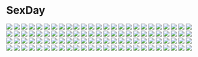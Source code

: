 # SexDay
![](https://konachan.com/image/42ef47bfb4c843576e8bffc9cb21283a/Konachan.com%20-%2091879%20blue_eyes%20blue_hair%20boots%20clouds%20edogawakid%20hatsune_miku%20long_hair%20school_uniform%20sky%20twintails%20vocaloid%20water.jpg)
![](https://konachan.com/image/886f904deeb8b9cffa01b8613536986d/Konachan.com%20-%20151062%20aqua_eyes%20aqua_hair%20clouds%20hatsune_miku%20headphones%20long_hair%20omaru%20sky%20twintails%20vocaloid.jpg)
![](https://konachan.com/jpeg/1cf1168c9e20f5a6a13aeee9a118d0b6/Konachan.com%20-%20227369%20breasts%20brown_hair%20d.va%20headphones%20long_hair%20overwatch%20pink_eyes%20sieyarelow%20teddy_bear.jpg)
![](https://konachan.com/jpeg/30c4f750533b83dc651b0acee366f2b0/Konachan.com%20-%2045775%20close%20green_eyes%20ibarazaki_emi%20katawa_shoujo.jpg)
![](https://konachan.com/image/e35f7ab634452bb38f4e4114d7b69d73/Konachan.com%20-%20182200%20brown_hair%20kneehighs%20koruse%20original%20school_uniform%20stars.jpg)
![](https://konachan.com/image/bf95a3294fb3c87a1d57df878af10d08/Konachan.com%20-%2095757%20animal_ears%20fylgia_randgriz%20group%20murakumo_shinku_asahi%20odette_diz_ortlinde%20soukyuu_no_soleil%20tagme%20thighhighs%20tsurugi_hagane%20underboob%20yuno_verde.jpg)
![](https://konachan.com/jpeg/8845cc3c775adfb89f90ec9265e13f8a/Konachan.com%20-%20284429%20bed%20black_hair%20breasts%20brown_eyes%20cleavage%20long_hair%20naked_shirt%20no_bra%20onineko-chan%20original%20shirt.jpg)
![](https://konachan.com/jpeg/2a03d5030f2224e0a328f59b4600d17b/Konachan.com%20-%20159674%20atarashi_ako%20bed%20pink_eyes%20saki%20school_uniform%20siratamamil%20twintails.jpg)
![](https://konachan.com/image/97b40a7804f67f05aaa7148d245c3d93/Konachan.com%20-%20162557%20aragaki_ayase%20censored%20kousaka_kyousuke%20male%20ore_no_imouto_ga_konna_ni_kawaii_wake_ga_nai%20penis%20pussy%20school_uniform%20sex.jpg)
![](https://konachan.com/image/5c558873532ecdd2ca942943bb6716d9/Konachan.com%20-%20109797%20blue_hair%20breasts%20cleavage%20idolmaster%20lambda%20long_hair%20miura_azusa%20panties%20pantyhose%20underwear.jpg)
![](https://konachan.com/jpeg/e1c9cc1e45353b1d9e39690e782304ca/Konachan.com%20-%205617%20fuyou_kaede%20shigure_asa%20shuffle.jpg)
![](https://konachan.com/jpeg/1ecc3727186cd0a804e4fe7d2b145f24/Konachan.com%20-%20252401%202girls%20blue%20brown_eyes%20brown_hair%20hug%20original%20school_uniform%20short_hair%20shoujo_ai%20sketch%20skirt%20socks%20syou_%28endemic_species%29.jpg)
![](https://konachan.com/image/346d63c0e54914ed54b9e4bf1f639bf5/Konachan.com%20-%2073061%20hirasawa_ui%20k-on%21%20nakano_azusa%20suzuki_jun.jpg)
![](https://konachan.com/image/bb845d50d07a4b684ab3f75facc45914/Konachan.com%20-%2087308%20metal_gear_solid%20metal_gear_solid%3A_peace_walker%20paz_ortega_andrade.jpg)
![](https://konachan.com/jpeg/b44a7f06ed9a2e0f927c8d7076b89d3f/Konachan.com%20-%20271665%20ass%20barefoot%20bed%20bilibala%20cameltoe%20gray_eyes%20nier%20nier%3A_automata%20panties%20short_hair%20underwear%20watermark%20white_hair%20yorha_unit_no._2_type_b.jpg)
![](https://konachan.com/image/3092f4d319ae824a4e4c78594f20f1f2/Konachan.com%20-%20158851%20building%20city%20clouds%20kamamau%20original%20sky%20water%20waterfall.jpg)
![](https://konachan.com/image/76d011719d05d06d3f69f63b82734190/Konachan.com%20-%2038039%20electra%20fushigi_no_umi_no_nadia%20sadamoto_yoshiyuki.jpg)
![](https://konachan.com/jpeg/457be03aae583bca9fc98dc5c09fa3f7/Konachan.com%20-%20207999%20anthropomorphism%20five_nights_at_freddy%27s%20long_hair%20mangle_%28five_nights_at_freddy%27s%29%20peridot%20twintails.jpg)
![](https://konachan.com/jpeg/b7d9789b0e0998e02cac76dd38be83f8/Konachan.com%20-%20134922%20game_cg%20shindan_no_kekka_sore_wa_koi_no_yamai_desu.jpg)
![](https://konachan.com/jpeg/207c5d9543314e6f4bbabb665486b5a7/Konachan.com%20-%20201194%20ajigasawa_ryouka%20blush%20breasts%20brown_hair%20cleavage%20fan%20game_cg%20japanese_clothes%20kimono%20natsuiro_recipe%20ousaka_nozomi%20ponytail%20pulltop%20purple_eyes.jpg)
![](https://konachan.com/image/12a25b55c1e63415f02d4275f0fe1e12/Konachan.com%20-%20240196%20alt_%28apou%29%20blue_eyes%20dark%20japanese_clothes%20kimono%20original%20rain%20short_hair%20tree%20umbrella%20water.jpg)
![](https://konachan.com/image/793dd2feeef55ba7807bd5d3ba21328e/Konachan.com%20-%20242144%20blue_eyes%20boots%20breasts%20chain%20cleavage%20eyepatch%20glasses%20gloves%20gray_hair%20group%20hat%20kneehighs%20logo%20loli%20male%20red_eyes%20red_hair%20shorts%20skirt%20tail%20tie.jpg)
![](https://konachan.com/image/d7044409a7273f990316e55c2e365395/Konachan.com%20-%20165326%20animal%20bird%20blue%20kamin%20original.jpg)
![](https://konachan.com/image/7eb81babf2bdd3423c2548e9d6ab981f/Konachan.com%20-%20147483%20aoin_%28omegaboost%29%20breasts%20cleavage%20flowers%20katarina%20league_of_legends%20navel%20red_hair%20scar%20weapon.jpg)
![](https://konachan.com/jpeg/a1e88aba81bf024de0eb77372f27642b/Konachan.com%20-%2096114%20charlotte_dunois%20close%20infinite_stratos%20vector.jpg)
![](https://konachan.com/image/074ce1d8069e27c5250cb8abbb26c704/Konachan.com%20-%20203855%20animal%20clouds%20dog%20grass%20instrument%20jpeg_artifacts%20landscape%20night%20original%20rounin_%28amuza%29%20scenic%20silhouette%20sky%20stars%20violin%20water%20waterfall.jpg)
![](https://konachan.com/jpeg/e42c3966cc445aebb616644852c8eb84/Konachan.com%20-%20116842%20g_yuusuke%20game_cg%20kajiri_kamui_kagura%20koga_rindou.jpg)
![](https://konachan.com/image/27bccfe8b4fe8c825f78629a3a6d12c7/Konachan.com%20-%209910%20japanese_clothes%20kao_no_nai_tsuki%20kuraki_suzuna%20miko.jpg)
![](https://konachan.com/image/ed147d6c5144c99c334d2b09c4226430/Konachan.com%20-%2015294%20blue_submarine_no_6.jpg)
![](https://konachan.com/image/5ae7bdb07611a4555114fce7cc724a66/Konachan.com%20-%20137154%20all_male%20blush%20brown_hair%20male%20original%20school_uniform%20trap%20yuki18r.jpg)
![](https://konachan.com/image/0868d37c7c9197f0f2a4395294c9116b/Konachan.com%20-%20202480%20animal%20bird%20blaziken%20blue_eyes%20fire%20mega_blaziken%20pokemon%20polychromatic%20sa-dui%20signed.jpg)
![](https://konachan.com/image/38e32a87a6d05eb633ebc5dd8e24ccba/Konachan.com%20-%2040772%20brown_hair%20clannad%20ibuki_fuuko%20key%20logo%20long_hair%20school_uniform%20yellow_eyes%20zoom_layer.jpg)
![](https://konachan.com/image/52b94fc8e9507a8ae76f3b9993f9ffc7/Konachan.com%20-%2034084%20tagme.jpg)
![](https://konachan.com/jpeg/a7af82cc75dac35605a41981f51d7cfa/Konachan.com%20-%20201291%202girls%20ass%20bikini%20blue_eyes%20blush%20fang%20goggles%20loli%20long_hair%20original%20red_hair%20ribbons%20swim_ring%20swimsuit%20twintails%20underboob%20water%20wet%20wink.jpg)
![](https://konachan.com/jpeg/f8ab8fa7879927cc99f3fd8c6ac9962b/Konachan.com%20-%20241234%20breasts%20couch%20gangsta_republica%20gray_hair%20long_hair%20miyasu_risa%20nude%20panties%20purple_eyes%20ribbons%20rindou_misogi%20twintails%20underwear%20whitesoft.jpg)
![](https://konachan.com/jpeg/1d55809a5eb1c0b386f304182189f084/Konachan.com%20-%20284317%20animal_ears%20blush%20bunny_ears%20bunnygirl%20clouds%20foxgirl%20group%20long_hair%20original%20p19%20pink_hair%20red_eyes%20scan%20skirt%20sky%20twins%20twintails%20white_hair.jpg)
![](https://konachan.com/image/78241a940a476a93144d031b97335884/Konachan.com%20-%20157321%20calne_ca%20deino%20hatsune_miku%20long_hair%20red_eyes%20skirt%20tagme%20vocaloid%20white_hair.jpg)
![](https://konachan.com/image/ef57f07bd6db133580826d4bde905ef3/Konachan.com%20-%2017547%20elfen_lied%20forest%20horns%20lucy_%28elfen_lied%29%20red_hair%20tagme_%28artist%29%20tattoo%20topless%20tree.jpg)
![](https://konachan.com/image/4dfd12b7404f48211ca8b1e63d13bbc9/Konachan.com%20-%2033208%20fujiwara_miyabi%20kiss%20memories_off.jpg)
![](https://konachan.com/image/021de525660a15ce30472d96b0dcfa03/Konachan.com%20-%20256263%20aqua_eyes%20blonde_hair%20blush%20breasts%20dress%20gloves%20group%20hat%20jpeg_artifacts%20long_hair%20military%20mutsu_%28kancolle%29%20pantyhose%20sakiyamama%20uniform.jpg)
![](https://konachan.com/image/2cfa44becd697f4b41603f848c615648/Konachan.com%20-%20116102%20anceril_sacred%20clouds%20gloves%20long_hair%20mishima_kurone%20original%20pink_eyes%20skirt%20sky%20stars%20sword%20thighhighs%20weapon%20white_hair.jpg)
![](https://konachan.com/image/12c038baeca60be4731ff51326374780/Konachan.com%20-%2097606%20blonde_hair%20blue_eyes%20flat_chest%20food%20long_hair%20mayoi_neko_overrun%21%20naka%20school_swimsuit%20swimsuit%20umenomori_chise.jpg)
![](https://konachan.com/image/c9c04eb3c9d245c50a4fe27756e4b23d/Konachan.com%20-%20128056%20gradient%20horns%20inu_x_boku_ss%20male%20miketsukami_soushi%20multiple_tails%20nishina%20petals%20shirakiin_ririchiyo%20tail%20thighhighs.jpg)
![](https://konachan.com/image/113b68b7391ed47dbf0c0dd64d6d4f16/Konachan.com%20-%2066545%20berserker%20fate_%28series%29%20fate_stay_night%20fate_unlimited_codes.jpg)
![](https://konachan.com/image/d12c96c3af8912e33cf5cefef47ece0e/Konachan.com%20-%2029264%20littlewitch%20oyari_ashito.jpg)
![](https://konachan.com/image/27b140102e67f66fbbd47139a3cb12d7/Konachan.com%20-%20134131%20breast_hold%20hagure_yuusha_no_estetica%20izumi_chikage%20jpeg_artifacts%20megami%20no_bra%20nude%20ousawa_miu%20scan%20twintails.jpg)
![](https://konachan.com/image/2d75081cc4f2c790d83d7adec36a51bc/Konachan.com%20-%20154527%20blue_eyes%20blue_hair%20mana%20mermaid%20pop%27n_music.jpg)
![](https://konachan.com/jpeg/1aaee17b7efd41783e4007db520ed316/Konachan.com%20-%20144544%20akaza_akari%20blonde_hair%20blue_eyes%20blush%20brown_eyes%20funami_yui%20long_hair%20pink_hair%20purple_eyes%20purple_hair%20short_hair%20twintails%20wink%20yuru_yuri.jpg)
![](https://konachan.com/jpeg/0fd630d31b01fe9e923897b9a1f57cb4/Konachan.com%20-%20235167%20bra%20breasts%20brown_eyes%20brown_hair%20censored%20cum%20game_cg%20long_hair%20male%20nipples%20panties%20pantyhose%20penis%20sex%20skirt%20skirt_lift%20spread_legs%20tears%20underwear.jpg)
![](https://konachan.com/image/cd7f0aed45264ccb3142e011d03b51c5/Konachan.com%20-%20190830%20black_hair%20blue_eyes%20fate_%28series%29%20fate_stay_night%20infukun%20long_hair%20pantyhose%20school_uniform%20skirt%20tohsaka_rin%20twintails.jpg)
![](https://konachan.com/jpeg/82af72543703fae92ff9832f057ee21e/Konachan.com%20-%20220274%20anthropomorphism%20bismarck%20bisonbison%20coca_cola%20drink%20sketch%20tirpitz%20zhanjian_shaonu.jpg)
![](https://konachan.com/jpeg/eebed61ecfdf2e70113b4561c5990e3b/Konachan.com%20-%20158995%20blue_hair%20bra%20breasts%20cleavage%20green_eyes%20kikuchi_seiji%20mayo_chiki%21%20panties%20see_through%20underwear%20usami_masamune%20wet.jpg)
![](https://konachan.com/image/d6bdb784e18a30b0628e18f45d3db723/Konachan.com%20-%20260144%20ass%20blue_eyes%20breasts%20brown_eyes%20bunny_ears%20cameltoe%20chibi%20cleavage%20long_hair%20milkpanda%20pink_hair%20ponytail%20red_eyes%20swimsuit%20tail%20thighhighs%20twintails.jpg)
![](https://konachan.com/jpeg/fdba3a52f6659d02a934ece28e8357d6/Konachan.com%20-%20303095%20anus%20ass%20black_hair%20blush%20breasts%20dress%20fellatio%20gloves%20long_hair%20neocoill%20nipples%20penis%20purple_eyes%20pussy%20sex%20uncensored%20waifu2x%20watermark%20wink.jpg)
![](https://konachan.com/jpeg/4754781fb1912a28e1c5a80f4b7534f3/Konachan.com%20-%2084620%20blonde_hair%20close%20green_eyes%20panty_%26_stocking_with_garterbelt%20panty_%28character%29%20vector.jpg)
![](https://konachan.com/image/0ce45c3327041859de883ee204d01b6e/Konachan.com%20-%2021130%20dnangel%20harada_risa%20valentine.jpg)
![](https://konachan.com/image/08837becfff435994eef7d3bd00ffe70/Konachan.com%20-%20100023%202girls%20blonde_hair%20twintails%20yoshina_hijiki.jpg)
![](https://konachan.com/jpeg/9d519252c08cad5ad9484013027c5088/Konachan.com%20-%20284210%20aqua_eyes%20blush%20breasts%20cleavage%20erect_nipples%20gloves%20gray_hair%20open_shirt%20panties%20pantyhose%20short_hair%20third-party_edit%20underwear%20undressing%20white.jpg)
![](https://konachan.com/image/dad0e197c0fc40e7291e55a4e4bbabc5/Konachan.com%20-%2052728%20allen_walker%20bleach%20code_geass%20computer%20d.gray-man%20excalibur%20izumi_konata%20koumori_nazo%20kuchiki_rukia%20lucky_star%20male%20soul_eater%20watermark.jpg)
![](https://konachan.com/jpeg/e939df6a2fc66546f6c10fa617a74e7b/Konachan.com%20-%20275369%20bow%20breasts%20cake%20cleavage%20doora%20drink%20food%20gloves%20goth-loli%20hat%20headdress%20horns%20long_hair%20nijisanji%20red_eyes%20red_hair%20ryuushen%20teddy_bear%20yuusa.jpg)
![](https://konachan.com/image/2adb4720c0a9d775bb7c47256e32d282/Konachan.com%20-%20101400%202girls%20boots%20breasts%20brown_hair%20christmas%20cleavage%20hatsune_miku%20megurine_luka%20meiko%20pink_hair%20purple_eyes%20thighhighs%20vocaloid%20wink%20yuuki_kira.jpg)
![](https://konachan.com/image/49268ada8ac4129db3281ed872550562/Konachan.com%20-%20143378%20breasts%20cleavage%20fujimori_yuu%20jpeg_artifacts%20kaguyuu%20long_hair%20purple_eyes%20purple_hair%20school_uniform%20thighhighs%20white%20zettai_ryouiki.jpg)
![](https://konachan.com/image/9b85571e5bc71641a6efff6c789f48bb/Konachan.com%20-%2018821%20cosplay%20hiiragi_kagami%20hiiragi_tsukasa%20izumi_konata%20lucky_star%20namamo_nanase%20nanatsuiro_drops%20parody%20takara_miyuki.jpg)
![](https://konachan.com/image/0dd34adcc4033180163123940315ec7d/Konachan.com%20-%2087887%20aqua_eyes%20aqua_hair%20hatsune_miku%20koi%20long_hair%20microphone%20thighhighs%20twintails%20vocaloid.jpg)
![](https://konachan.com/image/655bfde37d7d9d3ee524def670df0816/Konachan.com%20-%20254795%20aliasing%20animal%20aqua_eyes%20aqua_hair%20beek%20blush%20boots%20gloves%20hat%20long_hair%20pantyhose%20rabbit%20ribbons%20skirt%20twintails%20vocaloid%20wand%20white%20yuki_miku.jpg)
![](https://konachan.com/image/fb540e3bc9c5e67e210dfbb45b93b0b5/Konachan.com%20-%20294128%20blue_eyes%20braids%20censored%20close%20cum%20daiba_kanon%20fellatio%20god_eater%20god_eater_2%20lolicept%20short_hair.jpg)
![](https://konachan.com/image/4e31a7bba6efbf46a77985b07ae496f6/Konachan.com%20-%20246092%20bell%20brown_eyes%20brown_hair%20hakurei_reimu%20japanese_clothes%20miko%20miyai_haruki%20petals%20ribbons%20short_hair%20sword%20touhou%20water%20waterfall%20weapon.jpg)
![](https://konachan.com/jpeg/53755a378540986356f0f5b98e14fa7f/Konachan.com%20-%20270561%20animal%20anthropomorphism%20aqua_eyes%20blonde_hair%20bra%20fal_%28girls_frontline%29%20garter%20girls_frontline%20long_hair%20ponytail%20thighhighs%20underwear.jpg)
![](https://konachan.com/image/151c17a22b4c5014f7fd16424e99f45b/Konachan.com%20-%2026681%20bamboo_blade%20kuwahara_sayako.jpg)
![](https://konachan.com/image/ea8177b4d8373a6130e5ae79ae52c26b/Konachan.com%20-%2056258%20black_rock_shooter%20is_ii%20kuroi_mato.jpg)
![](https://konachan.com/image/da3e45140cdfcb6cbec4efed7147e94b/Konachan.com%20-%2085227%20all_male%20death_note%20male%20scythe%20weapon%20yagami_light.jpg)
![](https://konachan.com/image/6a6c01ffc1cc7919feaf71124f419502/Konachan.com%20-%20110062%20gosick%20victorique_de_broix.jpg)
![](https://konachan.com/image/1b48f56420522da0f6aed2b80f668054/Konachan.com%20-%20258647%20jie_laite%20original.jpg)
![](https://konachan.com/image/0d2d27b5fa510c192cd4c92f4b09b043/Konachan.com%20-%20219847%20aliasing%20blue_eyes%20blue_hair%20dress%20long_hair%20seisen_cerberus%20tougetsu_gou.jpg)
![](https://konachan.com/image/3a3316602a8792818c6cd2064306917d/Konachan.com%20-%2049351%20breasts%20cleavage%20kotegawa_yui%20to_love_ru.jpg)
![](https://konachan.com/image/2123d630f1e7f19796d1291612a5a4c1/Konachan.com%20-%2015364%20aa_megami-sama%20noble_scarlet%20skuld%20wings.jpg)
![](https://konachan.com/jpeg/fd054a05d0c937fc1ec74b57c549c92d/Konachan.com%20-%2087035%20blonde_hair%20blood%20bulleta%20capcom%20darkstalkers%20dress%20gun%20tea_%28nakenashi%29%20weapon.jpg)
![](https://konachan.com/image/15b2baeb77533aaec7ac7302818624f8/Konachan.com%20-%2083571%20black_eyes%20erza_scarlet%20fairy_tail%20long_hair%20male%20natsu_dragneel%20pink_hair%20red_hair%20scarf%20short_hair.jpg)
![](https://konachan.com/jpeg/bf0e64f11d7aa2bebe48bf44cd1a550c/Konachan.com%20-%20285937%20black_hair%20blue_eyes%20close%20clouds%20glasses%20headphones%20hoodie%20long_hair%20original%20phone%20shinooji%20sky.jpg)
![](https://konachan.com/image/e71158a1aceca1068e2d1c59ea97f49b/Konachan.com%20-%20295803%20animal%20bird%20green_eyes%20green_hair%20magatan%20original%20rubber_duck%20signed%20teddy_bear%20umbrella.jpg)
![](https://konachan.com/jpeg/5cbab8dd1794aa775b9f75f15e7ab227/Konachan.com%20-%20273967%20animal%20black_hair%20cat%20kneehighs%20original%20school_uniform%20snatti%20stairs.jpg)
![](https://konachan.com/jpeg/3a48a9e89d0ecfa56c846421a08b86e4/Konachan.com%20-%20252513%202girls%20aqua_hair%20bikini%20breasts%20cleavage%20gloves%20hat%20kneehighs%20long_hair%20navel%20pink_hair%20pumpkin%20sideboob%20skirt%20swimsuit%20twins%20voiceroid%20wings.jpg)
![](https://konachan.com/jpeg/dc56c3038e6aa43f337c7b61507427d3/Konachan.com%20-%20278657%20blush%20breasts%20collar%20fang%20idolmaster%20navel%20nipples%20panties%20pink_eyes%20pink_hair%20shirt_lift%20short_hair%20underboob%20underwear%20usa_b%20white%20wristwear.jpg)
![](https://konachan.com/jpeg/ce295b9b0004abd226cd3b096b670950/Konachan.com%20-%20293658%20blonde_hair%20blush%20fang%20flandre_scarlet%20gotoh510%20ponytail%20red_eyes%20short_hair%20touhou%20vampire%20white.jpg)
![](https://konachan.com/jpeg/5d8dcc3b073d3d6db7e35a80b872ae1f/Konachan.com%20-%20213325%20close%20cropped%20hatsune_miku%20hewsack%20vocaloid%20waifu2x%20yuki_miku.jpg)
![](https://konachan.com/jpeg/c4dddd22a267dbb2700f2d06b5240385/Konachan.com%20-%2031288%20breast_grab%20breasts%20censored%20game_cg%20lactation%20lyrical_lyric%20marmalade%20mikeou%20nipples.jpg)
![](https://konachan.com/jpeg/856a15b0e6eda9c3cd92014a2c41c133/Konachan.com%20-%20253595%202girls%20animal%20bat%20blonde_hair%20building%20dress%20long_hair%20moon%20night%20purple_hair%20red_eyes%20ribbons%20short_hair%20skirt%20sky%20touhou%20tree%20vampire%20wings.jpg)
![](https://konachan.com/jpeg/a99425cab67d2b31b73e943e1c62f26b/Konachan.com%20-%20294736%202girls%20kippu%20long_hair%20original%20school_uniform%20short_hair%20shoujo_ai%20signed%20tree%20water.jpg)
![](https://konachan.com/image/a516f2f6899492f6bdb3a3300a1ca056/Konachan.com%20-%2045429%20shining_wind%20taka_tony%20touka_kureha.jpg)
![](https://konachan.com/image/89f1ea599f26cfdbc5f13a35079d2eeb/Konachan.com%20-%20127892%20black_eyes%20black_hair%20close%20hatsune_miku%20heart%20nisoku_hokou_%28vocaloid%29%20nou%20polychromatic%20vocaloid.jpg)
![](https://konachan.com/jpeg/ac29fb79d76d3193b241642f5d8c9336/Konachan.com%20-%20175930%20animal_ears%20bell%20breasts%20catgirl%20cleavage%20cygnus%20fana_arsim%20game_cg%20headband%20magicalic_sky_high%20panties%20purple_hair%20red_eyes%20underwear%20whirlpool.jpg)
![](https://konachan.com/image/dd2ff508563b578a7fad5145e9b098cd/Konachan.com%20-%20251787%20ass%20boots%20nier%20nier%3A_automata%20panties%20pod_%28nier%3A_automata%29%20robot%20signed%20sword%20thighhighs%20underwear%20waterring%20weapon%20yorha_unit_no._2_type_b.jpg)
![](https://konachan.com/image/1d236528487a94fe41a3c19b05027ffb/Konachan.com%20-%207191%20gagraphic%20logo%20tobe_sunaho%20watermark.jpg)
![](https://konachan.com/jpeg/9ae6e25aeee18a7e0ecf070f43c51c67/Konachan.com%20-%20197248%20animal%20aqua_eyes%20aqua_hair%20bird%20breasts%20cleavage%20clouds%20dress%20hatsune_miku%20long_hair%20ribbons%20sky%20tattoo%20tidsean%20tree%20twintails%20vocaloid%20water.jpg)
![](https://konachan.com/image/85bb3118528a309b5b9008630b08ff4d/Konachan.com%20-%2040274%20breasts%20cleavage%20gloves%20kos-mos%20long_hair%20red_eyes%20space%20stars%20white_hair%20xenosaga.jpg)
![](https://konachan.com/jpeg/653f21ff8b6d4de3d05c65bc8bbe4a59/Konachan.com%20-%20216711%202girls%20aliasing%20blonde_hair%20blue_eyes%20building%20butterfly%20city%20dress%20maribel_han%20red_eyes%20ruins%20scenic%20short_hair%20thighhighs%20touhou%20usami_renko.jpg)
![](https://konachan.com/image/abe8868fdf95b4947199817b55c4e401/Konachan.com%20-%20252802%20all_male%20animal%20bandaid%20black_eyes%20black_hair%20blonde_hair%20brown_hair%20cat%20chain%20gloves%20kneehighs%20male%20original%20shade%20short_hair%20signed%20tie.jpg)
![](https://konachan.com/jpeg/98fabd7a60140eead67299f776202b34/Konachan.com%20-%20110051%20black_hair%20blush%20breasts%20kotegawa_yui%20nipples%20nude%20to_love_ru%20transparent%20vector%20wet.jpg)
![](https://konachan.com/image/cc1b6b17e1397f3666065287460f1bbd/Konachan.com%20-%2081901%20durarara%21%21%20heiwajima_kasuka%20heiwajima_shizuo.jpg)
![](https://konachan.com/image/36e45fe133e53c0b51ecc71bd57e2d85/Konachan.com%20-%20184148%20anthropomorphism%20horns%20junnkinn%20kantai_collection%20long_hair%20red_eyes%20seaport_hime%20white_hair.jpg)
